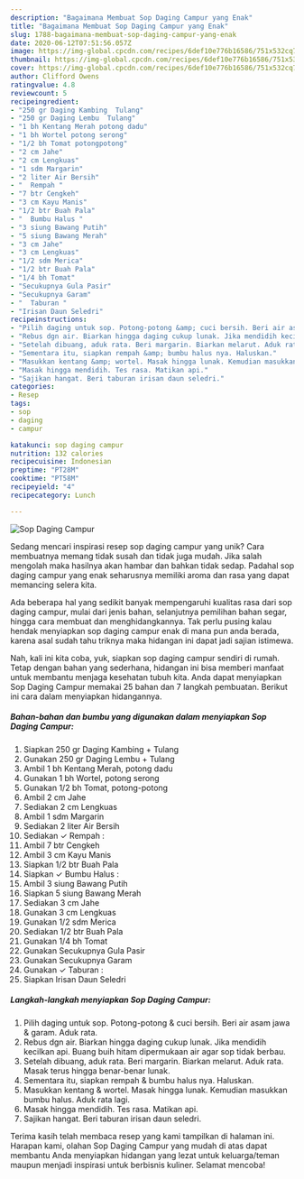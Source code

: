 ```yaml
---
description: "Bagaimana Membuat Sop Daging Campur yang Enak"
title: "Bagaimana Membuat Sop Daging Campur yang Enak"
slug: 1788-bagaimana-membuat-sop-daging-campur-yang-enak
date: 2020-06-12T07:51:56.057Z
image: https://img-global.cpcdn.com/recipes/6def10e776b16586/751x532cq70/sop-daging-campur-foto-resep-utama.jpg
thumbnail: https://img-global.cpcdn.com/recipes/6def10e776b16586/751x532cq70/sop-daging-campur-foto-resep-utama.jpg
cover: https://img-global.cpcdn.com/recipes/6def10e776b16586/751x532cq70/sop-daging-campur-foto-resep-utama.jpg
author: Clifford Owens
ratingvalue: 4.8
reviewcount: 5
recipeingredient:
- "250 gr Daging Kambing  Tulang"
- "250 gr Daging Lembu  Tulang"
- "1 bh Kentang Merah potong dadu"
- "1 bh Wortel potong serong"
- "1/2 bh Tomat potongpotong"
- "2 cm Jahe"
- "2 cm Lengkuas"
- "1 sdm Margarin"
- "2 liter Air Bersih"
- "  Rempah "
- "7 btr Cengkeh"
- "3 cm Kayu Manis"
- "1/2 btr Buah Pala"
- "  Bumbu Halus "
- "3 siung Bawang Putih"
- "5 siung Bawang Merah"
- "3 cm Jahe"
- "3 cm Lengkuas"
- "1/2 sdm Merica"
- "1/2 btr Buah Pala"
- "1/4 bh Tomat"
- "Secukupnya Gula Pasir"
- "Secukupnya Garam"
- "  Taburan "
- "Irisan Daun Seledri"
recipeinstructions:
- "Pilih daging untuk sop. Potong-potong &amp; cuci bersih. Beri air asam jawa &amp; garam. Aduk rata."
- "Rebus dgn air. Biarkan hingga daging cukup lunak. Jika mendidih kecilkan api. Buang buih hitam dipermukaan air agar sop tidak berbau."
- "Setelah dibuang, aduk rata. Beri margarin. Biarkan melarut. Aduk rata. Masak terus hingga benar-benar lunak."
- "Sementara itu, siapkan rempah &amp; bumbu halus nya. Haluskan."
- "Masukkan kentang &amp; wortel. Masak hingga lunak. Kemudian masukkan bumbu halus. Aduk rata lagi."
- "Masak hingga mendidih. Tes rasa. Matikan api."
- "Sajikan hangat. Beri taburan irisan daun seledri."
categories:
- Resep
tags:
- sop
- daging
- campur

katakunci: sop daging campur 
nutrition: 132 calories
recipecuisine: Indonesian
preptime: "PT28M"
cooktime: "PT58M"
recipeyield: "4"
recipecategory: Lunch

---
```



![Sop Daging Campur](https://img-global.cpcdn.com/recipes/6def10e776b16586/751x532cq70/sop-daging-campur-foto-resep-utama.jpg)

Sedang mencari inspirasi resep sop daging campur yang unik? Cara membuatnya memang tidak susah dan tidak juga mudah. Jika salah mengolah maka hasilnya akan hambar dan bahkan tidak sedap. Padahal sop daging campur yang enak seharusnya memiliki aroma dan rasa yang dapat memancing selera kita.

Ada beberapa hal yang sedikit banyak mempengaruhi kualitas rasa dari sop daging campur, mulai dari jenis bahan, selanjutnya pemilihan bahan segar, hingga cara membuat dan menghidangkannya. Tak perlu pusing kalau hendak menyiapkan sop daging campur enak di mana pun anda berada, karena asal sudah tahu triknya maka hidangan ini dapat jadi sajian istimewa.




Nah, kali ini kita coba, yuk, siapkan sop daging campur sendiri di rumah. Tetap dengan bahan yang sederhana, hidangan ini bisa memberi manfaat untuk membantu menjaga kesehatan tubuh kita. Anda dapat menyiapkan Sop Daging Campur memakai 25 bahan dan 7 langkah pembuatan. Berikut ini cara dalam menyiapkan hidangannya.

<!--inarticleads1-->

##### Bahan-bahan dan bumbu yang digunakan dalam menyiapkan Sop Daging Campur:

1. Siapkan 250 gr Daging Kambing + Tulang
1. Gunakan 250 gr Daging Lembu + Tulang
1. Ambil 1 bh Kentang Merah, potong dadu
1. Gunakan 1 bh Wortel, potong serong
1. Gunakan 1/2 bh Tomat, potong-potong
1. Ambil 2 cm Jahe
1. Sediakan 2 cm Lengkuas
1. Ambil 1 sdm Margarin
1. Sediakan 2 liter Air Bersih
1. Sediakan  ✓ Rempah :
1. Ambil 7 btr Cengkeh
1. Ambil 3 cm Kayu Manis
1. Siapkan 1/2 btr Buah Pala
1. Siapkan  ✓ Bumbu Halus :
1. Ambil 3 siung Bawang Putih
1. Siapkan 5 siung Bawang Merah
1. Sediakan 3 cm Jahe
1. Gunakan 3 cm Lengkuas
1. Gunakan 1/2 sdm Merica
1. Sediakan 1/2 btr Buah Pala
1. Gunakan 1/4 bh Tomat
1. Gunakan Secukupnya Gula Pasir
1. Gunakan Secukupnya Garam
1. Gunakan  ✓ Taburan :
1. Siapkan Irisan Daun Seledri




<!--inarticleads2-->

##### Langkah-langkah menyiapkan Sop Daging Campur:

1. Pilih daging untuk sop. Potong-potong &amp; cuci bersih. Beri air asam jawa &amp; garam. Aduk rata.
1. Rebus dgn air. Biarkan hingga daging cukup lunak. Jika mendidih kecilkan api. Buang buih hitam dipermukaan air agar sop tidak berbau.
1. Setelah dibuang, aduk rata. Beri margarin. Biarkan melarut. Aduk rata. Masak terus hingga benar-benar lunak.
1. Sementara itu, siapkan rempah &amp; bumbu halus nya. Haluskan.
1. Masukkan kentang &amp; wortel. Masak hingga lunak. Kemudian masukkan bumbu halus. Aduk rata lagi.
1. Masak hingga mendidih. Tes rasa. Matikan api.
1. Sajikan hangat. Beri taburan irisan daun seledri.




Terima kasih telah membaca resep yang kami tampilkan di halaman ini. Harapan kami, olahan Sop Daging Campur yang mudah di atas dapat membantu Anda menyiapkan hidangan yang lezat untuk keluarga/teman maupun menjadi inspirasi untuk berbisnis kuliner. Selamat mencoba!
